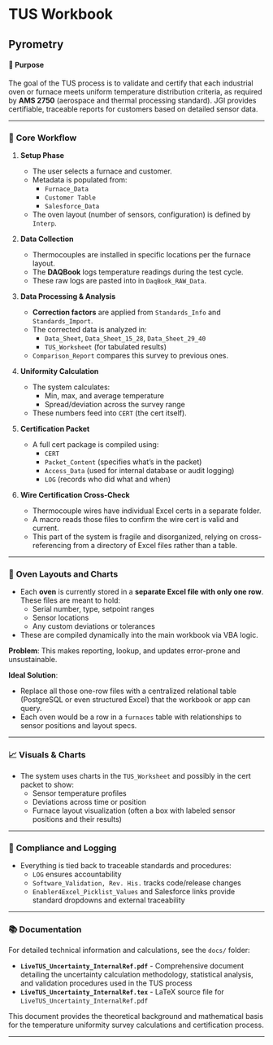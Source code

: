 # TUS Workbook
## Pyrometry

#### 🎯 **Purpose**
The goal of the TUS process is to validate and certify that each industrial oven or furnace meets uniform temperature distribution criteria, as required by **AMS 2750** (aerospace and thermal processing standard). JGI provides certifiable, traceable reports for customers based on detailed sensor data.

---

### 🧪 **Core Workflow**

1. **Setup Phase**
   - The user selects a furnace and customer.
   - Metadata is populated from:
     - `Furnace_Data`
     - `Customer Table`
     - `Salesforce_Data`
   - The oven layout (number of sensors, configuration) is defined by `Interp`.

2. **Data Collection**
   - Thermocouples are installed in specific locations per the furnace layout.
   - The **DAQBook** logs temperature readings during the test cycle.
   - These raw logs are pasted into in `DaqBook_RAW_Data`.

3. **Data Processing & Analysis**
   - **Correction factors** are applied from `Standards_Info` and `Standards_Import`.
   - The corrected data is analyzed in:
     - `Data_Sheet`, `Data_Sheet_15_28`, `Data_Sheet_29_40`
     - `TUS_Worksheet` (for tabulated results)
   - `Comparison_Report` compares this survey to previous ones.

4. **Uniformity Calculation**
   - The system calculates:
     - Min, max, and average temperature
     - Spread/deviation across the survey range
   - These numbers feed into `CERT` (the cert itself).

5. **Certification Packet**
   - A full cert package is compiled using:
     - `CERT`
     - `Packet_Content` (specifies what’s in the packet)
     - `Access_Data` (used for internal database or audit logging)
     - `LOG` (records who did what and when)

6. **Wire Certification Cross-Check**
   - Thermocouple wires have individual Excel certs in a separate folder.
   - A macro reads those files to confirm the wire cert is valid and current.
   - This part of the system is fragile and disorganized, relying on cross-referencing from a directory of Excel files rather than a table.

---

### 🧱 **Oven Layouts and Charts**

- Each **oven** is currently stored in a **separate Excel file with only one row**. These files are meant to hold:
  - Serial number, type, setpoint ranges
  - Sensor locations
  - Any custom deviations or tolerances
- These are compiled dynamically into the main workbook via VBA logic.

**Problem**: This makes reporting, lookup, and updates error-prone and unsustainable.

**Ideal Solution**:
- Replace all those one-row files with a centralized relational table (PostgreSQL or even structured Excel) that the workbook or app can query.
- Each oven would be a row in a `furnaces` table with relationships to sensor positions and layout specs.

---

### 📈 **Visuals & Charts**
- The system uses charts in the `TUS_Worksheet` and possibly in the cert packet to show:
  - Sensor temperature profiles
  - Deviations across time or position
  - Furnace layout visualization (often a box with labeled sensor positions and their results)

---

### 🔐 **Compliance and Logging**
- Everything is tied back to traceable standards and procedures:
  - `LOG` ensures accountability
  - `Software_Validation, Rev. His.` tracks code/release changes
  - `Enabler4Excel_Picklist_Values` and Salesforce links provide standard dropdowns and external traceability

---

### 📚 **Documentation**

For detailed technical information and calculations, see the `docs/` folder:

- **`LiveTUS_Uncertainty_InternalRef.pdf`** - Comprehensive document detailing the uncertainty calculation methodology, statistical analysis, and validation procedures used in the TUS process
- **`LiveTUS_Uncertainty_InternalRef.tex`** - LaTeX source file for `LiveTUS_Uncertainty_InternalRef.pdf`

This document provides the theoretical background and mathematical basis for the temperature uniformity survey calculations and certification process.

---
